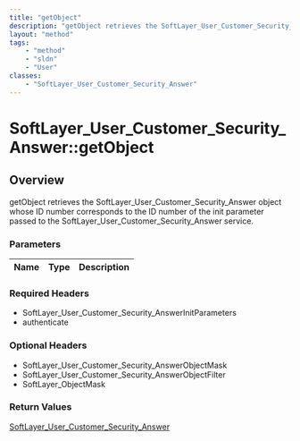 ```yaml
---
title: "getObject"
description: "getObject retrieves the SoftLayer_User_Customer_Security_Answer object whose ID number corresponds to the ID number of t... "
layout: "method"
tags:
    - "method"
    - "sldn"
    - "User"
classes:
    - "SoftLayer_User_Customer_Security_Answer"
---
```

# SoftLayer_User_Customer_Security_Answer::getObject
## Overview 
getObject retrieves the SoftLayer_User_Customer_Security_Answer object whose ID number corresponds to the ID number of the init parameter passed to the SoftLayer_User_Customer_Security_Answer service. 

### Parameters 
|Name | Type | Description |
| --- | --- | --- |


### Required Headers
* SoftLayer_User_Customer_Security_AnswerInitParameters
* authenticate

### Optional Headers
* SoftLayer_User_Customer_Security_AnswerObjectMask
* SoftLayer_User_Customer_Security_AnswerObjectFilter
* SoftLayer_ObjectMask

### Return Values
<a href='/reference/datatypes/SoftLayer_User_Customer_Security_Answer'>SoftLayer_User_Customer_Security_Answer </a>

